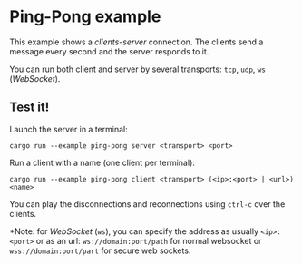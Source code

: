 # Ping-Pong example

This example shows a *clients-server* connection.
The clients send a message every second and the server responds to it.

You can run both client and server by several transports: `tcp`, `udp`, `ws` (*WebSocket*).

## Test it!

Launch the server in a terminal:
```
cargo run --example ping-pong server <transport> <port>
```

Run a client with a name (one client per terminal):
```
cargo run --example ping-pong client <transport> (<ip>:<port> | <url>) <name>
```
You can play the disconnections and reconnections using `ctrl-c` over the clients.

*Note: for *WebSocket* (`ws`), you can specify the address as usually `<ip>:<port>` or as an url:
`ws://domain:port/path` for normal websocket or `wss://domain:port/part` for secure web sockets.


